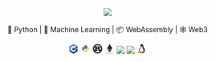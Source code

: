 <!-- [![gusye1234's github stats](https://github-readme-stats.vercel.app/api?username=gusye1234)](https://github.com/anuraghazra/github-readme-stats) -->

<!-- [![Typing SVG](https://readme-typing-svg.herokuapp.com?color=%2336BCF7&center=true&vCenter=true&width=600&lines=Hi+there+👋+I'm+Gustavo,;)](https://git.io/typing-svg)   -->

<!-- <p align="center">
  <img src="https://github-readme-stats.vercel.app/api?username=gusye1234">
</p> -->
<p align="center"><img src="https://readme-typing-svg.herokuapp.com?color=%2336BCF7&center=true&vCenter=true&width=600&lines=Hi+there👋,+I'm+Gustavo;"></p>
<p align="center">🐍 Python | 🤖 Machine Learning | 📦 WebAssembly | 🕸 Web3    </p>

<div align="center">
<code><a href="https://github.com/topics/cpp"><img height="20" src="https://raw.githubusercontent.com/github/explore/80688e429a7d4ef2fca1e82350fe8e3517d3494d/topics/cpp/cpp.png"></a></code>
<code><a href="https://github.com/topics/python"><img height="20" src="https://raw.githubusercontent.com/github/explore/80688e429a7d4ef2fca1e82350fe8e3517d3494d/topics/python/python.png"></a></code>
<code><a href=https://github.com/topics/rust><img height="20" src="https://raw.githubusercontent.com/github/explore/80688e429a7d4ef2fca1e82350fe8e3517d3494d/topics/rust/rust.png"></a></code>
<code><a href="https://github.com/topics/ethereum"><img height="20" src="https://raw.githubusercontent.com/github/explore/80688e429a7d4ef2fca1e82350fe8e3517d3494d/topics/ethereum/ethereum.png"></a></code>
<code><a href="https://github.com/WebAssembly"><img height="20" src="https://avatars.githubusercontent.com/u/11578470?s=200&v=4"></a></code>
<code><a href="https://pytorch.org/"><img height="20" src="https://avatars.githubusercontent.com/u/21003710?s=200&v=4"></a></code>
<code><a href="https://github.com/topics/linux"><img height="20" src="https://raw.githubusercontent.com/github/explore/80688e429a7d4ef2fca1e82350fe8e3517d3494d/topics/linux/linux.png"></a></code>
</div>


